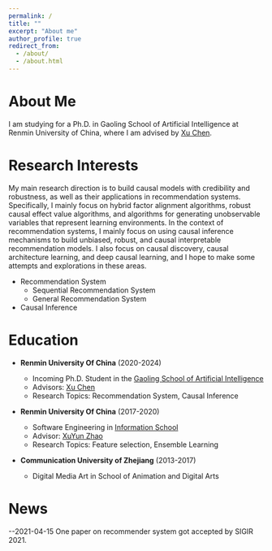 ```yaml
---
permalink: /
title: ""
excerpt: "About me"
author_profile: true
redirect_from:
  - /about/
  - /about.html
---
```


# About Me
I am studying for a Ph.D. in Gaoling School of Artificial Intelligence at Renmin University of China, where I am advised by [Xu Chen](http://xu-chen.com/).

# Research Interests
My main research direction is to build causal models with credibility and robustness, as well as their applications in recommendation systems. Specifically, I mainly focus on hybrid factor alignment algorithms, robust causal effect value algorithms, and algorithms for generating unobservable variables that represent learning environments. In the context of recommendation systems, I mainly focus on using causal inference mechanisms to build unbiased, robust, and causal interpretable recommendation models. I also focus on causal discovery, causal architecture learning, and deep causal learning, and I hope to make some attempts and explorations in these areas.
- Recommendation System
    - Sequential Recommendation System
    - General Recommendation System
- Causal Inference

# Education
- **Renmin University Of China** (2020-2024)
  - Incoming Ph.D. Student in the [Gaoling School of Artificial Intelligence](http://ai.ruc.edu.cn/)
  - Advisors: [Xu Chen](http://xu-chen.com/)
  - Research Topics: Recommendation System, Causal Inference

- **Renmin University Of China** (2017-2020)
  - Software Engineering in [Information School](http://rucfd.ruc.edu.cn/)
  - Advisor: [XuYun Zhao](http://rucfd.ruc.edu.cn/)
  - Research Topics: Feature selection, Ensemble Learning

- **Communication University of Zhejiang** (2013-2017)
  - Digital Media Art in School of Animation and Digital Arts

# News
--2021-04-15 One paper on recommender system got accepted by SIGIR 2021.
